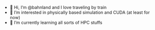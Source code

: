 - 👋 Hi, I’m @bahnland and I love traveling by train
- 👀 I’m interested in physically based simulation and CUDA (at least for now)
- 🌱 I’m currently learning all sorts of HPC stuffs

<!---
bahnland/bahnland is a ✨ special ✨ repository because its `README.md` (this file) appears on your GitHub profile.
You can click the Preview link to take a look at your changes.
- 💞️ I’m looking to collaborate on travel plans
- 📫 How to reach me ...
--->
